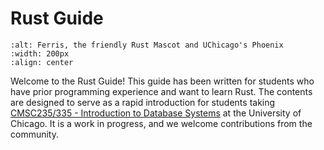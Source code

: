 # Rust Guide


```{image} ferris.png
:alt: Ferris, the friendly Rust Mascot and UChicago's Phoenix
:width: 200px
:align: center
```

Welcome to the Rust Guide! This guide has been written for students who have 
prior programming experience and want to learn Rust. The contents are designed 
to serve as a rapid introduction for students taking 
[CMSC235/335 - Introduction to Database Systems](https://canvas.uchicago.edu/courses/55320) 
at the University of Chicago. It is a work in progress, and we welcome contributions 
from the community.
